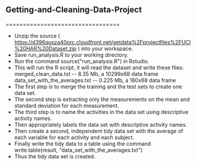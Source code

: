 ## Getting-and-Cleaning-Data-Project
=================================

* Unzip the source ( https://d396qusza40orc.cloudfront.net/getdata%2Fprojectfiles%2FUCI%20HAR%20Dataset.zip ) into your workspace.
* Save run_analysis.R to your working directory.
* Run the command source("run_analysis.R") in Rstudio.
* This will run the R script, it will read the dataset and write these files:
merged_clean_data.txt -- 8.35 Mb, a 10299x68 data frame
data_set_with_the_averages.txt -- 0.225 Mb, a 180x68 data frame
* The first step is to merge the training and the test sets to create one data set.
* The second step is extracting only the measurements on the mean and standard deviation for each measurement.
* The third step is to name the activities in the data set using descriptive activity names.
* Then appropriately labels the data set with descriptive activity names.
* Then create a second, independent tidy data set with the average of each variable for each activity and each subject.
* Finally write the tidy data to a table using the command write.table(result, "data_set_with_the_averages.txt")
* Thus the tidy data set is created.


